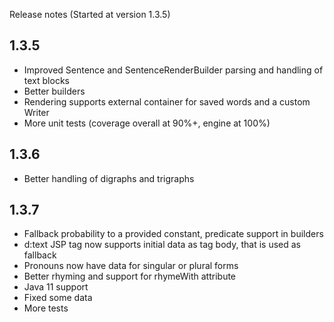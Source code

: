 Release notes
(Started at version 1.3.5)


1.3.5
---
- Improved Sentence and SentenceRenderBuilder parsing and handling of text blocks
- Better builders
- Rendering supports external container for saved words and a custom Writer
- More unit tests (coverage overall at 90%+, engine at 100%)

1.3.6
---
- Better handling of digraphs and trigraphs

1.3.7
---
- Fallback probability to a provided constant, predicate support in builders
- d:text JSP tag now supports initial data as tag body, that is used as fallback
- Pronouns now have data for singular or plural forms
- Better rhyming and support for rhymeWith attribute
- Java 11 support
- Fixed some data
- More tests
